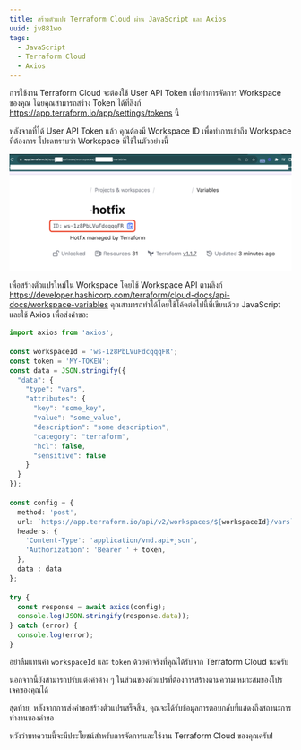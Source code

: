 ```yaml
---
title: สร้างตัวแปร Terraform Cloud ผ่าน JavaScript และ Axios
uuid: jv881wo
tags:
  - JavaScript
  - Terraform Cloud
  - Axios
---
```


การใช้งาน Terraform Cloud จะต้องใช้ User API Token เพื่อทำการจัดการ Workspace ของคุณ โดยคุณสามารถสร้าง Token ได้ที่ลิงก์ https://app.terraform.io/app/settings/tokens นี้

หลังจากที่ได้ User API Token แล้ว คุณต้องมี Workspace ID เพื่อทำการเข้าถึง Workspace ที่ต้องการ โปรดทราบว่า Workspace ที่ใช้ในตัวอย่างนี้

![](get-workspace-id.png)

เพื่อสร้างตัวแปรใหม่ใน Workspace โดยใช้ Workspace API ตามลิงก์ https://developer.hashicorp.com/terraform/cloud-docs/api-docs/workspace-variables คุณสามารถทำได้โดยใช้โค้ดต่อไปนี้ที่เขียนด้วย JavaScript และใช้ Axios เพื่อส่งคำขอ:


```typescript
import axios from 'axios';

const workspaceId = 'ws-1z8PbLVuFdcqqqFR';
const token = 'MY-TOKEN';
const data = JSON.stringify({
  "data": {
    "type": "vars",
    "attributes": {
      "key": "some_key",
      "value": "some_value",
      "description": "some description",
      "category": "terraform",
      "hcl": false,
      "sensitive": false
    }
  }
});

const config = {
  method: 'post',
  url: `https://app.terraform.io/api/v2/workspaces/${workspaceId}/vars`,
  headers: { 
    'Content-Type': 'application/vnd.api+json', 
    'Authorization': 'Bearer ' + token,
  },
  data : data
};

try {
  const response = await axios(config);
  console.log(JSON.stringify(response.data));
} catch (error) {
  console.log(error);
}
```

อย่าลืมแทนค่า `workspaceId` และ `token` ด้วยค่าจริงที่คุณได้รับจาก Terraform Cloud นะครับ

นอกจากนี้ยังสามารถปรับแต่งค่าต่าง ๆ ในส่วนของตัวแปรที่ต้องการสร้างตามความเหมาะสมของโปรเจคของคุณได้

สุดท้าย, หลังจากการส่งคำขอสร้างตัวแปรเสร็จสิ้น, คุณจะได้รับข้อมูลการตอบกลับที่แสดงถึงสถานะการทำงานของคำขอ

หวังว่าบทความนี้จะมีประโยชน์สำหรับการจัดการและใช้งาน Terraform Cloud ของคุณครับ!
